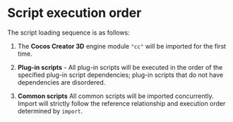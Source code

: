 # Script execution order

The script loading sequence is as follows:

  1. The **Cocos Creator 3D** engine module `"cc"` will be imported for the first time.

  1. **Plug-in scripts** - All plug-in scripts will be executed in the order of the specified plug-in script dependencies; plug-in scripts that do not have dependencies are disordered.
   
  1. **Common scripts** All common scripts will be imported concurrently. Import will strictly follow the reference relationship and execution order determined by `import`.